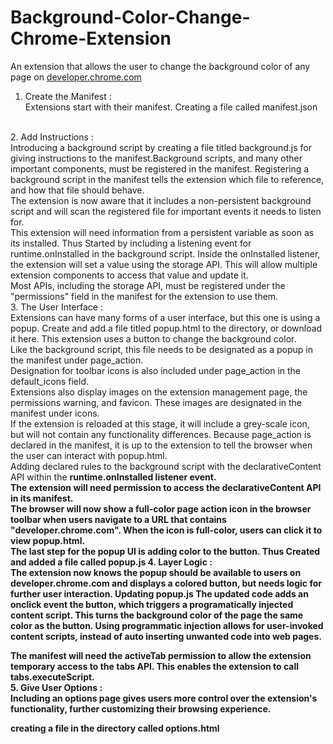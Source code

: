 # Background-Color-Change-Chrome-Extension
An extension that allows the user to change the background color of any page on <a href="https://developer.chrome.com/">developer.chrome.com</a>
<br>
1. Create the Manifest : <br>
Extensions start with their manifest. Creating a file called manifest.json
<br>
2. Add Instructions : <br>
Introducing a background script by creating a file titled background.js for giving instructions to the manifest.Background scripts, and many other important components, must be registered in the manifest. Registering a background script in the manifest tells the extension which file to reference, and how that file should behave.
<br> The extension is now aware that it includes a non-persistent background script and will scan the registered file for important events it needs to listen for.<br> This extension will need information from a persistent variable as soon as its installed. Thus Started by including a listening event for runtime.onInstalled in the background script. Inside the onInstalled listener, the extension will set a value using the storage API. This will allow multiple extension components to access that value and update it.
<br> Most APIs, including the storage API, must be registered under the "permissions" field in the manifest for the extension to use them.
<br>
3. The User Interface :<br>
Extensions can have many forms of a user interface, but this one is using a popup. Create and add a file titled popup.html to the directory, or download it here. This extension uses a button to change the background color. <br>
Like the background script, this file needs to be designated as a popup in the manifest under page_action. <br>
Designation for toolbar icons is also included under page_action in the default_icons field. <br>
Extensions also display images on the extension management page, the permissions warning, and favicon. These images are designated in the manifest under icons.<br>
If the extension is reloaded at this stage, it will include a grey-scale icon, but will not contain any functionality differences. Because page_action is declared in the manifest, it is up to the extension to tell the browser when the user can interact with popup.html.<br>
Adding declared rules to the background script with the declarativeContent API within the <b>runtime.onInstalled listener<b> event.<br>
The extension will need permission to access the <b>declarativeContent API<b> in its manifest.
  <br>The browser will now show a full-color page action icon in the browser toolbar when users navigate to a URL that contains <b>"developer.chrome.com"<b>. When the icon is full-color, users can click it to view <b>popup.html<b>.
  <br>The last step for the popup UI is adding color to the button. Thus Created and added a file called <b>popup.js<b>
 4. Layer Logic :
  <br> The extension now knows the popup should be available to users on <b>developer.chrome.com<b> and displays a colored button, but needs logic for further user interaction. Updating <b>popup.js<b> 
  The updated code adds an onclick event the button, which triggers a <b>programatically injected content script<b>. This turns the background color of the page the same color as the button. Using programmatic injection allows for user-invoked content scripts, instead of auto inserting unwanted code into web pages.

The manifest will need the <b>activeTab<b> permission to allow the extension temporary access to the <b>tabs API<b>. This enables the extension to call <b>tabs.executeScript<b>.
  <br>
 5. Give User Options : <br>
  Including an options page gives users more control over the extension's functionality, further customizing their browsing experience.

creating a file in the directory called options.html 
